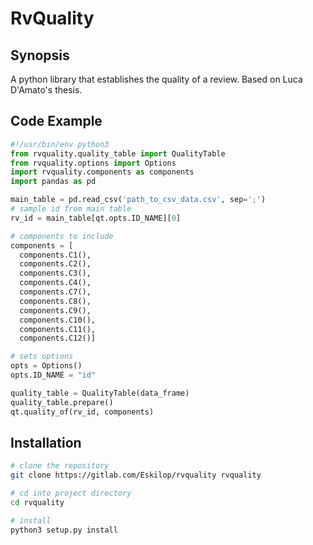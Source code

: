 # RvQuality

## Synopsis
A python library that establishes the quality of a review. Based on Luca D'Amato's thesis.

## Code Example
```python
#!/usr/bin/env python3
from rvquality.quality_table import QualityTable
from rvquality.options import Options
import rvquality.components as components
import pandas as pd

main_table = pd.read_csv('path_to_csv_data.csv', sep=';')
# sample id from main table
rv_id = main_table[qt.opts.ID_NAME][0]

# components to include
components = [
  components.C1(), 
  components.C2(), 
  components.C3(), 
  components.C4(), 
  components.C7(), 
  components.C8(),
  components.C9(),
  components.C10(),
  components.C11(),
  components.C12()]

# sets options
opts = Options()
opts.ID_NAME = "id"

quality_table = QualityTable(data_frame)
quality_table.prepare()
qt.quality_of(rv_id, components)
```

## Installation
```bash
# clone the repository
git clone https://gitlab.com/Eskilop/rvquality rvquality

# cd into project directory
cd rvquality

# install
python3 setup.py install
```